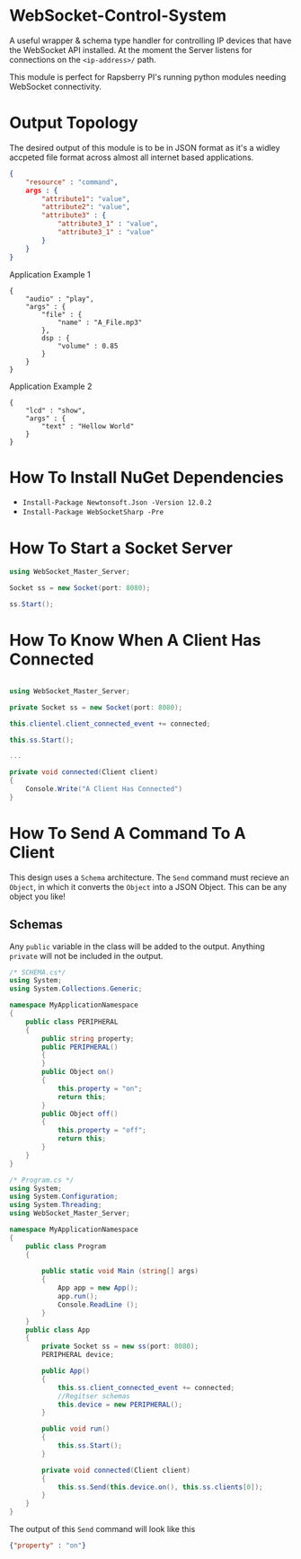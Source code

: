 # WebSocket-Control-System
A useful wrapper & schema type handler for controlling IP devices that have the WebSocket API installed.
At the moment the Server listens for connections on the `<ip-address>/` path.

This module is perfect for Rapsberry PI's running python modules needing WebSocket connectivity.

# Output Topology
The desired output of this module is to be in JSON format as it's a widley accpeted file format across almost all internet based applications.
```json
{
	"resource" : "command",
	args : {
		"attribute1": "value",
		"attribute2": "value",
		"attribute3" : {
			"attribute3_1" : "value",
			"attribute3_1" : "value"
		}
	}
}
```
Application Example 1
```
{
	"audio" : "play",
	"args" : {
		"file" : {
			"name" : "A_File.mp3"
		},
		dsp : {
			"volume" : 0.85
		}
	}
}
```
Application Example 2
```
{
	"lcd" : "show",
	"args" : {
		"text" : "Hellow World"
	}
}
```
# How To Install NuGet Dependencies
- `Install-Package Newtonsoft.Json -Version 12.0.2`
- `Install-Package WebSocketSharp -Pre`

# How To Start a Socket Server
```cs
using WebSocket_Master_Server; 

Socket ss = new Socket(port: 8080);

ss.Start();
```
# How To Know When A Client Has Connected
```cs

using WebSocket_Master_Server; 

private Socket ss = new Socket(port: 8080);

this.clientel.client_connected_event += connected;

this.ss.Start();

...

private void connected(Client client)
{
	Console.Write("A Client Has Connected")
}

```

# How To Send A Command To A Client
This design uses a `Schema` architecture. The `Send` command must recieve an `Object`, in which it converts the `Object` into a JSON Object. This can be any object you like!

## Schemas
Any `public` variable in the class will be added to the output. Anything `private` will not be included in the output.
```cs
/* SCHEMA.cs*/
using System;
using System.Collections.Generic;

namespace MyApplicationNamespace
{
    public class PERIPHERAL
    {
        public string property;
        public PERIPHERAL()
        {
        }
        public Object on()
        {
            this.property = "on";
            return this;
        }
        public Object off()
        {
            this.property = "off";
            return this;
        }
    }
}
```

```cs
/* Program.cs */
using System;
using System.Configuration;
using System.Threading;
using WebSocket_Master_Server;

namespace MyApplicationNamespace
{
    public class Program
    {
        
        public static void Main (string[] args)
        {
            App app = new App();
            app.run();
            Console.ReadLine ();
        }       
    }
    public class App
    {
        private Socket ss = new ss(port: 8080);
        PERIPHERAL device;

        public App()
        {
            this.ss.client_connected_event += connected;
            //Regitser schemas
            this.device = new PERIPHERAL();
        }

        public void run()
        {
            this.ss.Start();
        }

        private void connected(Client client)
        {
            this.ss.Send(this.device.on(), this.ss.clients[0]);
        }
    }
}
```

The output of this `Send` command will look like this
```json
{"property" : "on"}
```
